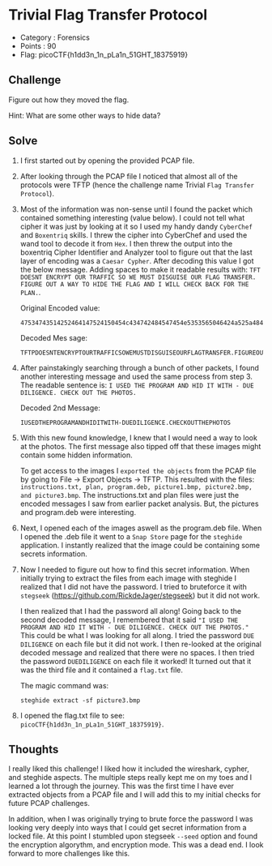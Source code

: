 # Trivial Flag Transfer Protocol
- Category : Forensics 	
- Points : 90
- Flag: picoCTF{h1dd3n_1n_pLa1n_51GHT_18375919}

## Challenge

Figure out how they moved the flag.

Hint: What are some other ways to hide data?

## Solve

1) I first started out by opening the provided PCAP file. 

2) After looking through the PCAP file I noticed that almost all of the protocols were TFTP (hence the challenge name Trivial `Flag Transfer Protocol`).

3) Most of the information was non-sense until I found the packet which contained something interesting (value below). I could not tell what cipher it was just by looking at it so I used my handy dandy `CyberChef` and `Boxentriq` skills. I threw the cipher into CyberChef and used the wand tool to decode it from `Hex`. I then threw the output into the boxentriq Cipher Identifier and Analyzer tool to figure out that the last layer of encoding was a `Caesar Cypher`. After decoding this value I got the below message. Adding spaces to make it readable results with: `TFT DOESNT ENCRYPT OUR TRAFFIC SO WE MUST DISGUISE OUR FLAG TRANSFER. FIGURE OUT A WAY TO HIDE THE FLAG AND I WILL CHECK BACK FOR THE PLAN.`.


     Original Encoded value: 
     ```
     47534743514252464147524150454c434742484547454e5353565046424a525a484647515646544856465242484553594e5447454e41465352452e5356544845524248474e4a4e4c47425556515247555253594e544e4151564a56595950555250584f4e505853424547555243594e410a
     ```

     Decoded Mes
sage: 
    ```
    TFTPDOESNTENCRYPTOURTRAFFICSOWEMUSTDISGUISEOURFLAGTRANSFER.FIGUREOUTAWAYTOHIDETHEFLAGANDIWILLCHECKBACKFORTHEPLAN
    ```

4) After painstakingly searching through a bunch of other packets, I found another interesting message and used the same process from step 3. The readable sentence is: `I USED THE PROGRAM AND HID IT WITH - DUE DILIGENCE. CHECK OUT THE PHOTOS.` 

    Decoded 2nd Message: 
    ```
    IUSEDTHEPROGRAMANDHIDITWITH-DUEDILIGENCE.CHECKOUTTHEPHOTOS
    ```

5) With this new found knowledge, I knew that I would need a way to look at the photos. The first message also tipped off that these images might contain some hidden information. 

    To get access to the images I `exported the objects` from the PCAP file by going to File -> Export Objects -> TFTP. This resulted with the files: `instructions.txt, plan, program.deb, picture1.bmp, picture2.bmp, and picture3.bmp`. The instructions.txt and plan files were just the encoded messages I saw from earlier packet analysis. But, the pictures and program.deb were interesting. 


6) Next, I opened each of the images aswell as the program.deb file. When I opened the .deb file it went to a `Snap Store` page for the `steghide` application. I instantly realized that the image could be containing some secrets information. 

7) Now I needed to figure out how to find this secret information. When initially trying to extract the files from each image with steghide I realized that I did not have the password. I tried to bruteforce it with `stegseek` (https://github.com/RickdeJager/stegseek) but it did not work. 

    I then realized that I had the password all along! Going back to the second decoded message, I remembered that it said `"I USED THE PROGRAM AND HID IT WITH - DUE DILIGENCE. CHECK OUT THE PHOTOS."` This could be what I was looking for all along. I tried the password `DUE DILIGENCE` on each file but it did not work. I then re-looked at the original decoded message and realized that there were no spaces. I then tried the password `DUEDILIGENCE` on each file it worked! It turned out that it was the third file and it contained a `flag.txt` file. 
    
    The magic command was: 
    ```
    steghide extract -sf picture3.bmp
    ```

8) I opened the flag.txt file to see: `picoCTF{h1dd3n_1n_pLa1n_51GHT_18375919}`. 



## Thoughts

I really liked this challenge! I liked how it included the wireshark, cypher, and steghide aspects. The multiple steps really kept me on my toes and I learned a lot through the journey. This was the first time I have ever extracted  objects from a PCAP file and I will add this to my initial checks for future PCAP challenges. 

In addition, when I was originally trying to brute force the password I was looking very deeply into ways that I could get secret information from a locked file. At this point I stumbled upon stegseek `--seed` option and found the encryption algorythm, and encryption mode. This was a dead end. I look forward to more challenges like this. 